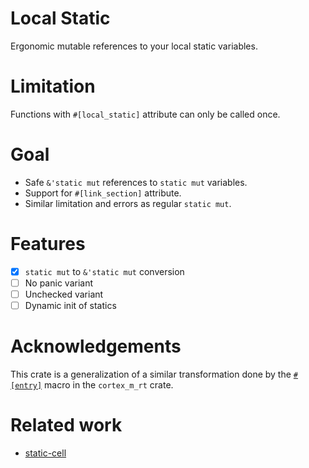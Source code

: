 # Local Static
Ergonomic mutable references to your local static variables.

# Limitation
Functions with `#[local_static]` attribute can only be called once.

# Goal
- Safe `&'static mut` references to `static mut` variables.
- Support for `#[link_section]` attribute.
- Similar limitation and errors as regular `static mut`.

# Features
- [x] `static mut` to `&'static mut` conversion
- [ ] No panic variant
- [ ] Unchecked variant
- [ ] Dynamic init of statics

# Acknowledgements
This crate is a generalization of a similar transformation done by the [`#[entry]`](https://docs.rs/cortex-m-rt/latest/cortex_m_rt/attr.entry.html) macro in the `cortex_m_rt` crate.

# Related work
- [static-cell](https://crates.io/crates/static_cell)